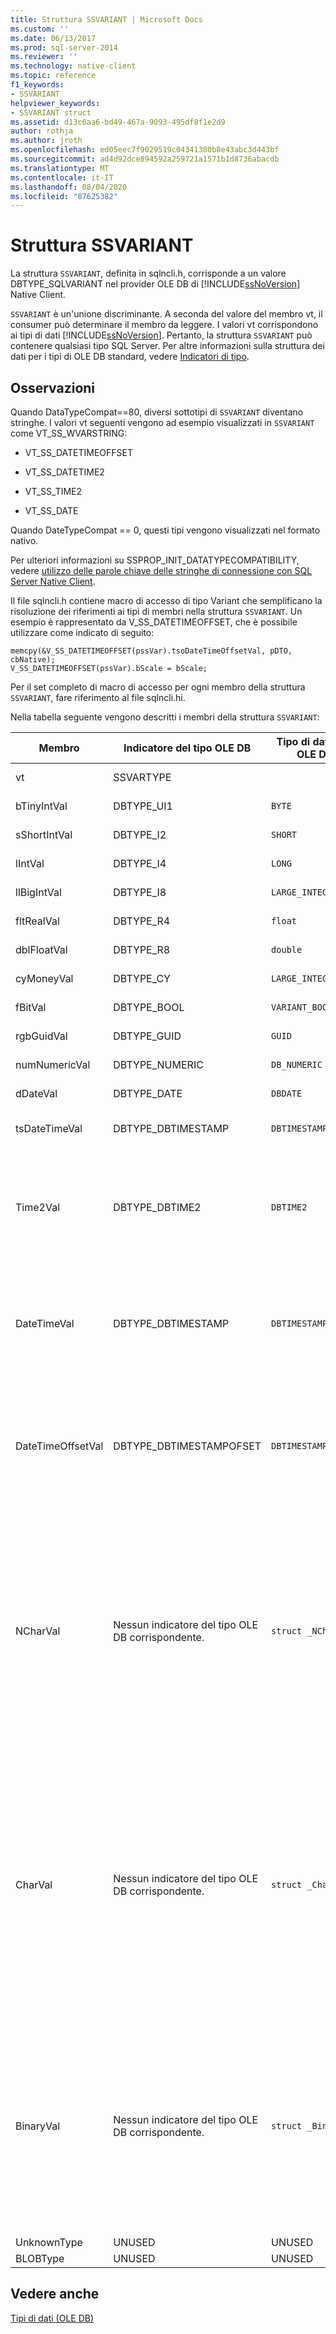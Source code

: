 ```yaml
---
title: Struttura SSVARIANT | Microsoft Docs
ms.custom: ''
ms.date: 06/13/2017
ms.prod: sql-server-2014
ms.reviewer: ''
ms.technology: native-client
ms.topic: reference
f1_keywords:
- SSVARIANT
helpviewer_keywords:
- SSVARIANT struct
ms.assetid: d13c6aa6-bd49-467a-9093-495df8f1e2d9
author: rothja
ms.author: jroth
ms.openlocfilehash: ed05eec7f9029519c04341380b8e43abc3d443bf
ms.sourcegitcommit: ad4d92dce894592a259721a1571b1d8736abacdb
ms.translationtype: MT
ms.contentlocale: it-IT
ms.lasthandoff: 08/04/2020
ms.locfileid: "87625382"
---
```

# <a name="ssvariant-structure"></a>Struttura SSVARIANT
  La struttura `SSVARIANT`, definita in sqlncli.h, corrisponde a un valore DBTYPE_SQLVARIANT nel provider OLE DB di [!INCLUDE[ssNoVersion](../../includes/ssnoversion-md.md)] Native Client.  
  
 `SSVARIANT` è un'unione discriminante. A seconda del valore del membro vt, il consumer può determinare il membro da leggere. I valori vt corrispondono ai tipi di dati [!INCLUDE[ssNoVersion](../../includes/ssnoversion-md.md)]. Pertanto, la struttura `SSVARIANT` può contenere qualsiasi tipo SQL Server. Per altre informazioni sulla struttura dei dati per i tipi di OLE DB standard, vedere [Indicatori di tipo](https://go.microsoft.com/fwlink/?LinkId=122171).  
  
## <a name="remarks"></a>Osservazioni  
 Quando DataTypeCompat==80, diversi sottotipi di `SSVARIANT` diventano stringhe. I valori vt seguenti vengono ad esempio visualizzati in `SSVARIANT` come VT_SS_WVARSTRING:  
  
-   VT_SS_DATETIMEOFFSET  
  
-   VT_SS_DATETIME2  
  
-   VT_SS_TIME2  
  
-   VT_SS_DATE  
  
 Quando DateTypeCompat == 0, questi tipi vengono visualizzati nel formato nativo.  
  
 Per ulteriori informazioni su SSPROP_INIT_DATATYPECOMPATIBILITY, vedere [utilizzo delle parole chiave delle stringhe di connessione con SQL Server Native Client](../native-client/applications/using-connection-string-keywords-with-sql-server-native-client.md).  
  
 Il file sqlncli.h contiene macro di accesso di tipo Variant che semplificano la risoluzione dei riferimenti ai tipi di membri nella struttura `SSVARIANT`. Un esempio è rappresentato da V_SS_DATETIMEOFFSET, che è possibile utilizzare come indicato di seguito:  
  
```  
memcpy(&V_SS_DATETIMEOFFSET(pssVar).tsoDateTimeOffsetVal, pDTO, cbNative);  
V_SS_DATETIMEOFFSET(pssVar).bScale = bScale;  
```  
  
 Per il set completo di macro di accesso per ogni membro della struttura `SSVARIANT`, fare riferimento al file sqlncli.hi.  
  
 Nella tabella seguente vengono descritti i membri della struttura `SSVARIANT`:  
  
|Membro|Indicatore del tipo OLE DB|Tipo di dati C di OLE DB|valore vt|Commenti|  
|------------|---------------------------|------------------------|--------------|--------------|  
|vt|SSVARTYPE|||Specifica il tipo di valore contenuto nella struttura `SSVARIANT`.|  
|bTinyIntVal|DBTYPE_UI1|`BYTE`|`VT_SS_UI1`|Supporta il tipo di dati `tinyint`[!INCLUDE[ssNoVersion](../../includes/ssnoversion-md.md)].|  
|sShortIntVal|DBTYPE_I2|`SHORT`|`VT_SS_I2`|Supporta il tipo di dati `smallint`[!INCLUDE[ssNoVersion](../../includes/ssnoversion-md.md)].|  
|lIntVal|DBTYPE_I4|`LONG`|`VT_SS_I4`|Supporta il tipo di dati `int`[!INCLUDE[ssNoVersion](../../includes/ssnoversion-md.md)].|  
|llBigIntVal|DBTYPE_I8|`LARGE_INTEGER`|`VT_SS_I8`|Supporta il tipo di dati `bigint`[!INCLUDE[ssNoVersion](../../includes/ssnoversion-md.md)].|  
|fltRealVal|DBTYPE_R4|`float`|`VT_SS_R4`|Supporta il tipo di dati `real`[!INCLUDE[ssNoVersion](../../includes/ssnoversion-md.md)].|  
|dblFloatVal|DBTYPE_R8|`double`|`VT_SS_R8`|Supporta il tipo di dati `float`[!INCLUDE[ssNoVersion](../../includes/ssnoversion-md.md)].|  
|cyMoneyVal|DBTYPE_CY|`LARGE_INTEGER`|**VT_SS_MONEY VT_SS_SMALLMONEY**|Supporta i `money` tipi di dati e **smallmoney** [!INCLUDE[ssNoVersion](../../includes/ssnoversion-md.md)] .|  
|fBitVal|DBTYPE_BOOL|`VARIANT_BOOL`|`VT_SS_BIT`|Supporta il tipo di dati `bit`[!INCLUDE[ssNoVersion](../../includes/ssnoversion-md.md)].|  
|rgbGuidVal|DBTYPE_GUID|`GUID`|`VT_SS_GUID`|Supporta il tipo di dati `uniqueidentifier`[!INCLUDE[ssNoVersion](../../includes/ssnoversion-md.md)].|  
|numNumericVal|DBTYPE_NUMERIC|`DB_NUMERIC`|`VT_SS_NUMERIC`|Supporta il tipo di dati `numeric`[!INCLUDE[ssNoVersion](../../includes/ssnoversion-md.md)].|  
|dDateVal|DBTYPE_DATE|`DBDATE`|`VT_SS_DATE`|Supporta il tipo di dati `date`[!INCLUDE[ssNoVersion](../../includes/ssnoversion-md.md)].|  
|tsDateTimeVal|DBTYPE_DBTIMESTAMP|`DBTIMESTAMP`|`VT_SS_SMALLDATETIME VT_SS_DATETIME VT_SS_DATETIME2`|Supporta i tipi di dati `smalldatetime``datetime` e `datetime2`[!INCLUDE[ssNoVersion](../../includes/ssnoversion-md.md)].|  
|Time2Val|DBTYPE_DBTIME2|`DBTIME2`|`VT_SS_TIME2`|Supporta il tipo di dati `time`[!INCLUDE[ssNoVersion](../../includes/ssnoversion-md.md)].<br /><br /> Include i membri indicati di seguito:<br /><br /> *tTime2Val* ( `DBTIME2` )<br /><br /> *bScale* ( `BYTE` ) specifica la scala per il valore *tTime2Val* .|  
|DateTimeVal|DBTYPE_DBTIMESTAMP|`DBTIMESTAMP`|`VT_SS_DATETIME2`|Supporta il tipo di dati `datetime2`[!INCLUDE[ssNoVersion](../../includes/ssnoversion-md.md)].<br /><br /> Include i membri indicati di seguito:<br /><br /> *tsDataTimeVal* (DBTIMESTAMP)<br /><br /> *bScale* ( `BYTE` ) specifica la scala per il valore *tsDataTimeVal* .|  
|DateTimeOffsetVal|DBTYPE_DBTIMESTAMPOFSET|`DBTIMESTAMPOFFSET`|`VT_SS_DATETIMEOFFSET`|Supporta il tipo di dati `datetimeoffset`[!INCLUDE[ssNoVersion](../../includes/ssnoversion-md.md)].<br /><br /> Include i membri indicati di seguito:<br /><br /> *tsoDateTimeOffsetVal* ( `DBTIMESTAMPOFFSET` )<br /><br /> *bScale* ( `BYTE` ) specifica la scala per il valore *tsoDateTimeOffsetVal* .|  
|NCharVal|Nessun indicatore del tipo OLE DB corrispondente.|`struct _NCharVal`|`VT_SS_WVARSTRING,`<br /><br /> `VT_SS_WSTRING`|Supporta i `nchar` tipi di dati e **nvarchar** [!INCLUDE[ssNoVersion](../../includes/ssnoversion-md.md)] .<br /><br /> Include i membri indicati di seguito:<br /><br /> *sActualLength* ( `SHORT` ) specifica la lunghezza effettiva per la stringa a cui punta *punta pwchNCharVal* . Non include lo zero finale.<br /><br /> *sMaxLength* ( `SHORT` ) specifica la lunghezza massima per la stringa a cui punta *punta pwchNCharVal* .<br /><br /> *punta pwchNCharVal* ( `WCHAR` \* ) puntatore alla stringa.<br /><br /> Membri non usati: *rgbReserved*, *dwReserved* e *pwchReserved*.|  
|CharVal|Nessun indicatore del tipo OLE DB corrispondente.|`struct _CharVal`|`VT_SS_STRING,`<br /><br /> `VT_SS_VARSTRING`|Supporta i `char` tipi di dati e **varchar** [!INCLUDE[ssNoVersion](../../includes/ssnoversion-md.md)] .<br /><br /> Include i membri indicati di seguito:<br /><br /> *sActualLength* ( `SHORT` ) specifica la lunghezza effettiva per la stringa a cui punta *punta pchCharVal* . Non include lo zero finale.<br /><br /> *sMaxLength* ( `SHORT` ) specifica la lunghezza massima per la stringa a cui punta *punta pchCharVal* .<br /><br /> *punta pchCharVal* ( `CHAR` \* ) puntatore alla stringa.<br /><br /> Membri non utilizzati:<br /><br /> *rgbReserved*, *dwReserved* e *pwchReserved*.|  
|BinaryVal|Nessun indicatore del tipo OLE DB corrispondente.|`struct _BinaryVal`|`VT_SS_VARBINARY,`<br /><br /> `VT_SS_BINARY`|Supporta i `binary` tipi di dati e **varbinary** [!INCLUDE[ssNoVersion](../../includes/ssnoversion-md.md)] .<br /><br /> Include i membri indicati di seguito:<br /><br /> *sActualLength* ( `SHORT` ) specifica la lunghezza effettiva per i dati a cui punta *punta prgbBinaryVal* .<br /><br /> *sMaxLength* ( `SHORT` ) specifica la lunghezza massima per i dati a cui punta *punta prgbBinaryVal* .<br /><br /> *punta prgbBinaryVal* ( `BYTE` \* ) puntatore ai dati binari.<br /><br /> Membro non usato: *dwReserved*.|  
|UnknownType|UNUSED|UNUSED|UNUSED|UNUSED|  
|BLOBType|UNUSED|UNUSED|UNUSED|UNUSED|  
  
## <a name="see-also"></a>Vedere anche  
 [Tipi di dati &#40;OLE DB&#41;](data-types-ole-db.md)  
  
  
